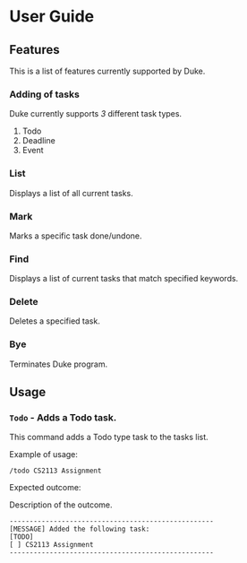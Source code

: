 # User Guide

## Features

This is a list of features currently supported by Duke.

### Adding of tasks

Duke currently supports _3_ different task types.

1. Todo
2. Deadline
3. Event

### List

Displays a list of all current tasks.

### Mark

Marks a specific task done/undone.

### Find

Displays a list of current tasks that match specified keywords.

### Delete

Deletes a specified task.

### Bye

Terminates Duke program.

## Usage

### `Todo` - Adds a Todo task.

This command adds a Todo type task to the tasks list.

Example of usage:

`/todo CS2113 Assignment`

Expected outcome:

Description of the outcome.

```
---------------------------------------------------
[MESSAGE] Added the following task:
[TODO]
[ ] CS2113 Assignment
---------------------------------------------------
```

